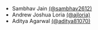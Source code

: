 - Sambhav Jain [(@sambhav2612)](https://github.com/sambhav2612)
- Andrew Joshua Loria [(@ajloria)](https://github.com/ajloria)
- Aditya Agarwal [(@aditya81070)](https://github.com/aditya81070)
